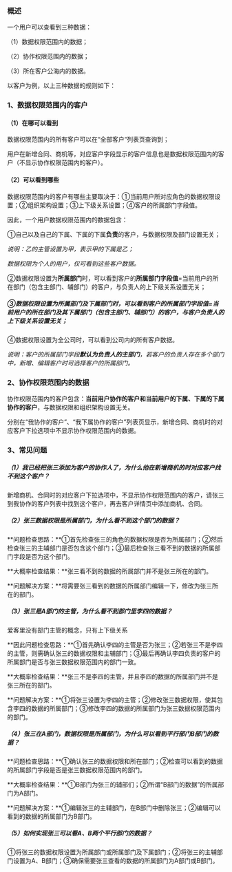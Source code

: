 ### 概述

一个用户可以查看到三种数据：

（1）数据权限范围内的数据；

（2）协作权限范围内的数据；

（3）所在客户公海内的数据。

以客户为例，以上三种数据的规则如下：

### 1、数据权限范围内的客户

#### （1）在哪可以看到

数据权限范围内的所有客户可以在“全部客户“列表页查询到；

用户在新增合同、商机等，对应客户字段显示的客户信息也是数据权限范围内的客户（不显示协作权限范围内的客户）。

#### （2）可以看到哪些

数据权限范围内的客户有哪些主要取决于：①当前用户所对应角色的数据权限设置；②组织架构设置；③上下级关系设置；④客户的所属部门字段值。

因此，一个用户数据权限范围内的数据包含：

①自己以及自己的下属、下属的下属**负责**的客户，与数据权限及部门设置无关；

_说明：乙的主管设置为甲，表示甲的下属是乙；_

_数据权限为个人的用户，仅可看到这些客户数据。_

②数据权限设置为**所属部门**时，可以看到客户的**所属部门字段值**=当前用户的所在部门（包含主部门、辅部门）的客户，与负责人的上下级关系设置无关；

##### ③数据权限设置为**所属部门及下属部门**时，可以看到客户的**所属部门字段值**=当前用户的所在部门及其下属部门（包含主部门、辅部门）的客户，与客户负责人的上下级关系设置无关；

④数据权限设置为全公司时，可以看到公司内的所有客户数据。

_说明：客户的所属部门字段**默认为负责人的主部门**，若客户的负责人存在多个部门中，新增、编辑客户时可选择客户的所属部门。_

### 2、协作权限范围内的数据

协作权限范围内的客户包含：**当前用户协作的客户和当前用户的下属、下属的下属协作的客户**，与数据权限和组织架构设置无关。

分别在“我协作的客户”、“我下属协作的客户”列表页显示，新增合同、商机时的对应客户下拉选项中不显示协作权限范围内的数据。

### 3、常见问题

##### （1）我已经把张三添加为客户的协作人了，为什么他在新增商机的时对应客户找不到这个客户？

新增商机、合同时的对应客户下拉选项中，不显示协作权限范围内的客户，请张三到我协作的客户列表中找到这个客户，再去客户详情页中添加商机、合同。

##### **（2）张三数据权限是所属部门，为什么看不到这个部门的数据？**

**问题检查思路：**①首先检查张三的角色的数据权限是否为所属部门；②然后检查张三的主辅部门是否包含这个部门；③最后检查张三看不到的数据的所属部门字段是否为这个部门。

**大概率检查结果：**张三看不到的数据的所属部门并不是张三所在的部门。

**问题解决方案：**将需要张三看到的数据的所属部门编辑一下，修改为张三所在的部门。

##### **（3）张三是A部门的主管，为什么看不到部门里李四的数据？**

爱客里没有部门主管的概念，只有上下级关系

**因此问题检查思路：**①首先确认李四的主管是否为张三；②若张三不是李四的主管，则需确认张三的数据权限和主辅部门；③最后再确认李四负责的客户的所属部门是否与张三数据权限范围内的部门一致。

**大概率检查结果：**张三不是李四的主管，并且李四的数据的所属部门并不是张三所在的部门。

**问题解决方案：**①将张三设置为李四的主管；②修改张三数据权限，使其包含李四的数据的所属部门；③修改李四的数据的所属部门为张三数据权限范围内的部门。

##### （4）张三在A部门，数据权限是所属部门，为什么可以看到平行部门B部门的数据？

**问题检查思路：**①确认张三的数据权限和所在部门；②检查可以看到的数据的所属部门字段是否是张三数据权限范围内的部门。

**大概率检查结果：**①B部门为张三的辅部们；②所谓“B部门的数据”的所属部门为A部门。

**问题解决方案：**①编辑张三的主辅部门，在B部门中删除张三；②编辑可以看到的数据的所属部门为B部门。

##### （5）如何实现张三可以看A、B两个平行部门的数据？

①将张三的数据权限设置为所属部门或所属部门及下属部门；②将张三的主辅部门设置为A、B部门；③确保需要张三查看的数据的所属部门为A部门或B部门。

